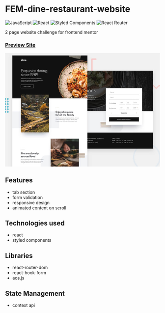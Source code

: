 # FEM-dine-restaurant-website

![JavaScript](https://img.shields.io/badge/javascript-%23323330.svg?style=for-the-badge&logo=javascript&logoColor=%23F7DF1E)
![React](https://img.shields.io/badge/react-%2320232a.svg?style=for-the-badge&logo=react&logoColor=%2361DAFB)
![Styled Components](https://img.shields.io/badge/styled--components-DB7093?style=for-the-badge&logo=styled-components&logoColor=white)
![React Router](https://img.shields.io/badge/React_Router-CA4245?style=for-the-badge&logo=react-router&logoColor=white)

2 page website challenge for frontend mentor

### [Preview Site](https://fem-dine-restaurant-website-challenge.netlify.app/)

[1]: ./src/assets/preview.jpg
[2]: https://fem-dine-restaurant-website-challenge.netlify.app/
[![preview site][1]][2]

## Features
- tab section
- form validation
- responsive design
- animated content on scroll

## Technologies used
- react
- styled components

## Libraries
- react-router-dom
- react-hook-form
- aos.js

## State Management
- context api

